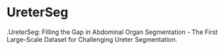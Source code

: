 # UreterSeg
.UreterSeg: Filling the Gap in Abdominal Organ Segmentation - The First Large-Scale Dataset for Challenging Ureter Segmentation.

